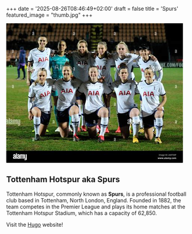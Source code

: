 +++
date = '2025-08-26T08:46:49+02:00'
draft = false
title = 'Spurs'
featured_image = "thumb.jpg"
+++

![Full image](thumb.jpg)
## Tottenham Hotspur aka Spurs

Tottenham Hotspur, commonly known as **Spurs**, is a professional football club based in Tottenham, North London, England. Founded in 1882, the team competes in the Premier League and plays its home matches at the Tottenham Hotspur Stadium, which has a capacity of 62,850.


Visit the [Hugo](https://gohugo.io) website!
   